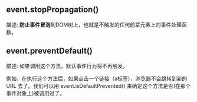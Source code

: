 ## event.stopPropagation()

描述: **防止事件冒泡**到DOM树上，也就是不触发的任何前辈元素上的事件处理函数。


## event.preventDefault()

描述: 如果调用这个方法，默认事件行为将不再触发。

例如，在执行这个方法后，如果点击一个链接（a标签），浏览器不会跳转到新的 URL 去了。我们可以用 event.isDefaultPrevented() 来确定这个方法是否(在那个事件对象上)被调用过了。